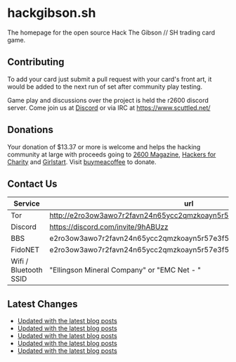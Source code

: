 # hackgibson.sh
The homepage for the open source Hack The Gibson // SH trading card game.


## Contributing

To add your card just submit a pull request with your card's front art, it would be added to the next run of set after community play testing.

Game play and discussions over the project is held the r2600 discord server. Come join us at [Discord](https://discord.com/invite/9hABUzz) or via IRC at https://www.scuttled.net/


## Donations

Your donation of $13.37 or more is welcome and helps the hacking community at large with proceeds going to [2600 Magazine](https://2600.com/), [Hackers for Charity](https://hackersforcharity.org) and [Girlstart](https://girlstart.org).  Visit [buymeacoffee](https://www.buymeacoffee.com/hackgibson.sh) to donate.


## Contact Us

Service | url
-|-
Tor | http://e2ro3ow3awo7r2favn24n65ycc2qmzkoayn5r57e3f56nvjwdcgg32ad.onion
Discord | https://discord.com/invite/9hABUzz
BBS | e2ro3ow3awo7r2favn24n65ycc2qmzkoayn5r57e3f56nvjwdcgg32ad.onion:23
FidoNET | e2ro3ow3awo7r2favn24n65ycc2qmzkoayn5r57e3f56nvjwdcgg32ad.onion:24554
Wifi / Bluetooth SSID | "Ellingson Mineral Company" or "EMC Net - <fidonet address>"

## Latest Changes
<!-- BLOG-POST-LIST:START -->
- [Updated with the latest blog posts](https://github.com/DFW2600/hackgibson.sh/commit/1ef23fbbb404fd3db7cc2b67af195f8303c812d3)
- [Updated with the latest blog posts](https://github.com/DFW2600/hackgibson.sh/commit/38548a9b34dee56dbf36d839beb2a50acf6aa7c8)
- [Updated with the latest blog posts](https://github.com/DFW2600/hackgibson.sh/commit/a397c81a6844575218aa9011210cce711a7208ae)
- [Updated with the latest blog posts](https://github.com/DFW2600/hackgibson.sh/commit/6bb864e74ee02dcd4679521a283e118f7d0b83f3)
- [Updated with the latest blog posts](https://github.com/DFW2600/hackgibson.sh/commit/cff060906747ac03a03d1a2a43740e4a64cee6c7)
<!-- BLOG-POST-LIST:END -->
